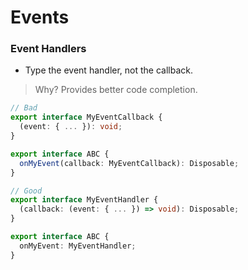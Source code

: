 # Events


### Event Handlers
- Type the event handler, not the callback.

> Why? Provides better code completion.

```ts
// Bad
export interface MyEventCallback {
  (event: { ... }): void;
}

export interface ABC {
  onMyEvent(callback: MyEventCallback): Disposable;
}

// Good
export interface MyEventHandler {
  (callback: (event: { ... }) => void): Disposable;
}

export interface ABC {
  onMyEvent: MyEventHandler;
}
```
